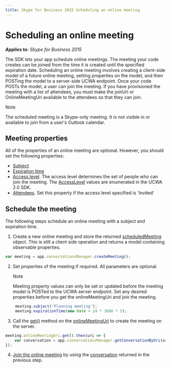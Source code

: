 ```yaml
---
title: Skype for Business 2015 Scheduling an online meeting
---
```

# Scheduling an online meeting


 _**Applies to:** Skype for Business 2015_

The SDK lets your app schedule online meetings. The meeting your code creates can be joined from the time it is created until the specified expiration date.
Scheduling an online meeting involves creating a client-side model of a future online meeting, setting properties on the model, and then POSTing the model to a server-side UCWA endpoint. 
Once your code POSTs the model, a user can join the meeting. If you have provisioned the meeting with a list of attendees, you must make the joinUri or OnlineMeetingUri available
to the attendees so that they can join. 

> [!NOTE] 
> The scheduled meeting is a Skype-only meeting. It is not visible in or available to join from a user's Outlook calendar.


## Meeting properties
All of the properties of an online meeting are optional. However, you should set the following properties:

* [Subject](http://officedev.github.io/skype-docs/Skype/WebSDK/model/api/interfaces/jcafe.scheduledmeeting.html#subject)
* [Expiration time](http://officedev.github.io/skype-docs/Skype/WebSDK/model/api/interfaces/jcafe.scheduledmeeting.html#expirationtime)
* [Access level](http://officedev.github.io/skype-docs/Skype/WebSDK/model/api/interfaces/jcafe.scheduledmeeting.html#accesslevel). The access level determines the set of people who can join the meeting. The [AccessLevel](../../ucwa/AccessLevel_ref.md) values are 
enumerated in the UCWA 2.0 SDK.
* [Attendees](http://officedev.github.io/skype-docs/Skype/WebSDK/model/api/interfaces/jcafe.scheduledmeeting.html#attendees). Set this property if the access level specified is 'Invited'

## Schedule the meeting

The following steps schedule an online meeting with a subject and expiration time.

1. Create a new online meeting and store the returned [scheduledMeeting](http://officedev.github.io/skype-docs/Skype/WebSDK/model/api/interfaces/jcafe.scheduledmeeting.html) object. 
This is still a client side operation and returns a model containing observable properties.

  ```js
  var meeting = app.conversationsManager.createMeeting();
  ```

2. Set properties of the meeting if required. All parameters are optional.

   > [!NOTE] 
   > Meeting property values can only be set or updated before the meeting model is POSTed to the UCWA server endpoint. 
  Set any desired properties before you get the onlineMeetingUri and join the meeting.

   ```js
    meeting.subject('Planning meeting');
    meeting.expirationTime(new Date + 24 * 3600 * 5);
   ```

3. Call the [get()](http://officedev.github.io/skype-docs/Skype/WebSDK/model/api/interfaces/jcafe.scheduledmeeting.html#onlinemeetinguri) method on the [onlineMeetingUri](http://officedev.github.io/skype-docs/Skype/WebSDK/model/api/interfaces/jcafe.scheduledmeeting.html#onlinemeetinguri) 
to create the meeting on the server.

  ```js
  meeting.onlineMeetingUri.get().then(uri => {
      var conversation = app.conversationsManager.getConversationByUri(uri);
  });
  ```

4. [Join the online meeting](https://msdn.microsoft.com/skype/websdk/joinmeeting) by using the [conversation](http://officedev.github.io/skype-docs/Skype/WebSDK/model/api/interfaces/jcafe.conversation.html) returned in the previous step.
